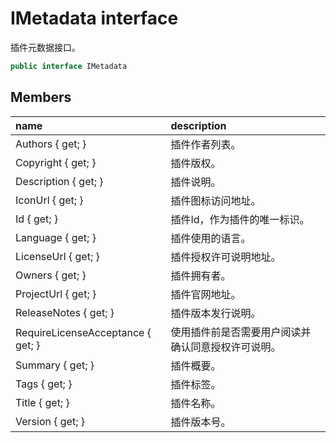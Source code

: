 # IMetadata interface

插件元数据接口。

``` c#
public interface IMetadata
```

## Members

| name | description |
| :----- | :----- |
|Authors { get; }	|插件作者列表。|
|Copyright { get; }	|插件版权。|
|Description { get; }	|插件说明。|
|IconUrl { get; }	|插件图标访问地址。|
|Id { get; }	|插件Id，作为插件的唯一标识。|
|Language { get; }	|插件使用的语言。|
|LicenseUrl { get; }	|插件授权许可说明地址。|
|Owners { get; }	|插件拥有者。|
|ProjectUrl { get; }	|插件官网地址。|
|ReleaseNotes { get; }	|插件版本发行说明。|
|RequireLicenseAcceptance { get; }	|使用插件前是否需要用户阅读并确认同意授权许可说明。|
|Summary { get; }	|插件概要。|
|Tags { get; }	|插件标签。|
|Title { get; }	|插件名称。|
|Version { get; }	|插件版本号。|

